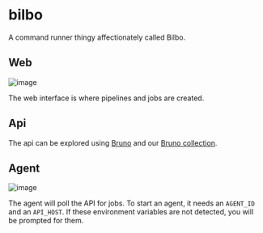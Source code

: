 # bilbo

A command runner thingy affectionately called Bilbo.

## Web

![image](https://github.com/johnnyfreeman/bilbo/assets/371481/9ba59596-b6db-4a71-88d6-1f45ce2d2dae)

The web interface is where pipelines and jobs are created.

## Api

The api can be explored using [Bruno](https://www.usebruno.com/) and our [Bruno collection](/bruno).

## Agent

![image](https://github.com/johnnyfreeman/bilbo/assets/371481/2fecedca-dc77-4d98-ada1-eaccd77a6bf9)

The agent will poll the API for jobs. To start an agent, it needs an `AGENT_ID` and an `API_HOST`. If these environment variables are not detected, you will be prompted for them.
